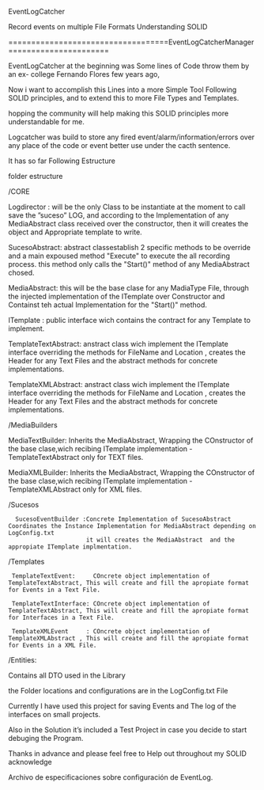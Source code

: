 EventLogCatcher

Record events on multiple File Formats Understanding SOLID

===================================EventLogCatcherManager======================

EventLogCatcher at the beginning was Some lines of Code throw them by an ex- college Fernando Flores few years ago,

Now i want to accomplish this Lines into a more Simple Tool  Following 
SOLID principles, and to extend this to more File Types and Templates.

hopping the community will help making this SOLID principles more understandable for me.

Logcatcher was build to store any fired event/alarm/information/errors  over any place of the code or event  better use under the cacth sentence.


It has so far Following Estructure 

folder estructure 

/CORE 

   Logdirector : will be the only Class to be instantiate at the moment to call save the ”suceso” LOG, 
                     and according to the Implementation of any MediaAbstract class received over the constructor, 
                     then it will creates the object and Appropriate template to write.

   SucesoAbstract: abstract classestablish 2 specific methods to be override and a main expoused method "Execute" to execute the all recording process.
                   this method only calls the "Start()" method of any MediaAbstract chosed.
  
   MediaAbstract:  this will be the base clase for any MadiaType File, through the injected implementation of the ITemplate over Constructor
                   and Containst teh actual Implementation for the "Start()" method.

   ITemplate : public interface wich contains the contract for any Template to implement.


   TemplateTextAbstract: anstract class wich implement the ITemplate interface overriding the methods for FileName and Location
                         , creates the Header for any Text Files and the abstract methods for concrete implementations.


   TemplateXMLAbstract: anstract class wich implement the ITemplate interface overriding the methods for FileName and Location
                         , creates the Header for any Text Files and the abstract methods for concrete implementations.


/MediaBuilders 


   MediaTextBuilder:  Inherits the MediaAbstract, Wrapping the COnstructor of the base clase,wich recibing ITemplate implementation -TemplateTextAbstract only for TEXT files.

   MediaXMLBuilder: Inherits the MediaAbstract, Wrapping the COnstructor of the base clase,wich recibing ITemplate implementation -TemplateXMLAbstract only for XML files.


/Sucesos 

      SucesoEventBuilder :Concrete Implementation of SucesoAbstract Coordinates the Instance Implementation for MediaAbstract depending on LogConfig.txt
                          it will creates the MediaAbstract  and the appropiate ITemplate implmentation.



/Templates 

     TemplateTextEvent:     COncrete object implementation of TemplateTextAbstract, This will create and fill the apropiate format for Events in a Text File. 

     TemplateTextInterface: COncrete object implementation of TemplateTextAbstract, This will create and fill the apropiate format for Interfaces in a Text File.

     TemplateXMLEvent     : COncrete object implementation of TemplateXMLAbstract , This will create and fill the apropiate format for Events in a XML File.


/Entities: 

   Contains all DTO used in the Library




the Folder locations and configurations are in the LogConfig.txt File



Currently I have used this project for saving Events and The log of the interfaces on small projects.


Also in the Solution it’s included a Test Project in case you decide to start debuging the Program.


Thanks in advance and please feel free to Help out throughout my SOLID acknowledge


Archivo de especificaciones sobre configuración de EventLog.
